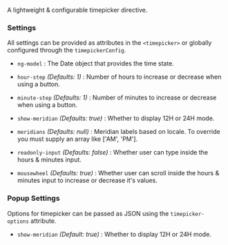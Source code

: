 A lightweight & configurable timepicker directive.

### Settings ###

All settings can be provided as attributes in the `<timepicker>` or globally configured through the `timepickerConfig`.

 * `ng-model` <i class="glyphicon glyphicon-eye-open"></i>
 	:
 	The Date object that provides the time state.

 * `hour-step` <i class="glyphicon glyphicon-eye-open"></i>
 	_(Defaults: 1)_ :
 	 Number of hours to increase or decrease when using a button.

 * `minute-step` <i class="glyphicon glyphicon-eye-open"></i>
 	_(Defaults: 1)_ :
 	 Number of minutes to increase or decrease when using a button.

 * `show-meridian` <i class="glyphicon glyphicon-eye-open"></i>
 	_(Defaults: true)_ :
 	Whether to display 12H or 24H mode.

 * `meridians`
 	_(Defaults: null)_ :
 	 Meridian labels based on locale. To override you must supply an array like ['AM', 'PM'].

 * `readonly-input`
 	_(Defaults: false)_ :
 	 Whether user can type inside the hours & minutes input.

 * `mousewheel`
 	_(Defaults: true)_ :
 	 Whether user can scroll inside the hours & minutes input to increase or decrease it's values.


### Popup Settings ###

Options for timepicker can be passed as JSON using the `timepicker-options` attribute.

 * `show-meridian`
 	_(Default: true)_ :
 	Whether to display 12H or 24H mode.
